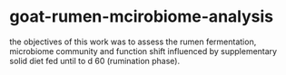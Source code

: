 # goat-rumen-mcirobiome-analysis
the objectives of this work was to assess the rumen fermentation, microbiome community and function shift influenced by supplementary solid diet fed until to d 60 (rumination phase). 
